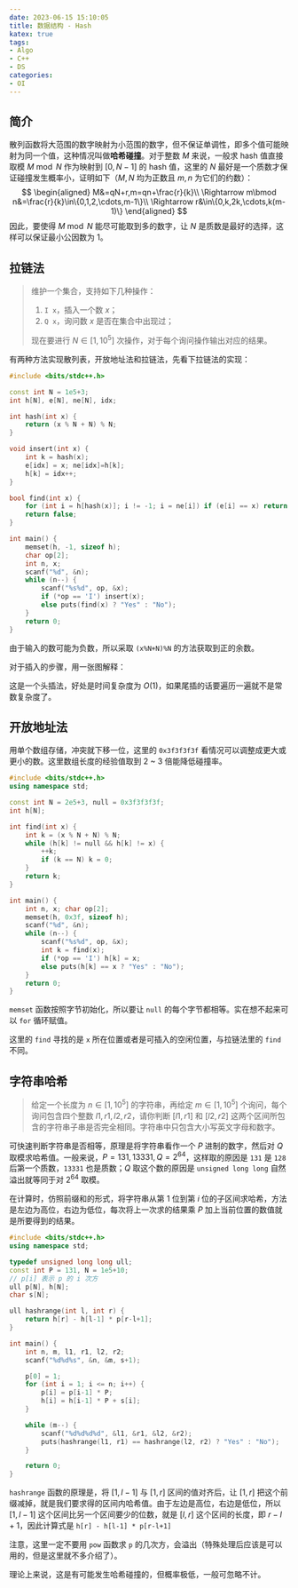 ```yaml
---
date: 2023-06-15 15:10:05
title: 数据结构 - Hash
katex: true
tags:
- Algo
- C++
- DS
categories:
- OI
---
```


## 简介

散列函数将大范围的数字映射为小范围的数字，但不保证单调性，即多个值可能映射为同一个值，这种情况叫做**哈希碰撞**。对于整数 $M$ 来说，一般求 hash 值直接取模 $M\bmod N$ 作为映射到 $[0, N-1]$ 的 hash 值，这里的 $N$ 最好是一个质数才保证碰撞发生概率小，证明如下（$M, N$ 均为正数且 $m,n$ 为它们的约数）：
$$
\begin{aligned}
M&=qN+r,m=qn+\frac{r}{k}\\
\Rightarrow m\bmod n&=\frac{r}{k}\in\{0,1,2,\cdots,m-1\}\\
\Rightarrow r&\in\{0,k,2k,\cdots,k(m-1)\}
\end{aligned}
$$
因此，要使得 $M\bmod N$ 能尽可能取到多的数字，让 $N$ 是质数是最好的选择，这样可以保证最小公因数为 $1$。

## 拉链法

> 维护一个集合，支持如下几种操作：
>
> 1. `I x`，插入一个数 $x$；
> 2. `Q x`，询问数 $x$ 是否在集合中出现过；
>
> 现在要进行 $N \in [1, 10^5]$ 次操作，对于每个询问操作输出对应的结果。

有两种方法实现散列表，开放地址法和拉链法，先看下拉链法的实现：

```cpp
#include <bits/stdc++.h>

const int N = 1e5+3;
int h[N], e[N], ne[N], idx;

int hash(int x) {
    return (x % N + N) % N;
}

void insert(int x) {
    int k = hash(x);
    e[idx] = x; ne[idx]=h[k];
    h[k] = idx++;
}

bool find(int x) {
    for (int i = h[hash(x)]; i != -1; i = ne[i]) if (e[i] == x) return true;
    return false;
}

int main() {
    memset(h, -1, sizeof h);
    char op[2];
    int n, x;
    scanf("%d", &n);
    while (n--) {
        scanf("%s%d", op, &x);
        if (*op == 'I') insert(x);
        else puts(find(x) ? "Yes" : "No");
    }
    return 0;
}
```

由于输入的数可能为负数，所以采取 `(x%N+N)%N` 的方法获取到正的余数。

对于插入的步骤，用一张图解释：

这是一个头插法，好处是时间复杂度为 $O(1)$，如果尾插的话要遍历一遍就不是常数复杂度了。

## 开放地址法

用单个数组存储，冲突就下移一位，这里的 `0x3f3f3f3f` 看情况可以调整成更大或更小的数。这里数组长度的经验值取到 $2$ ~ $3$ 倍能降低碰撞率。

```cpp
#include <bits/stdc++.h>
using namespace std;

const int N = 2e5+3, null = 0x3f3f3f3f;
int h[N];

int find(int x) {
    int k = (x % N + N) % N;
    while (h[k] != null && h[k] != x) {
        ++k;
        if (k == N) k = 0;
    }
    return k;
}

int main() {
    int n, x; char op[2];
    memset(h, 0x3f, sizeof h);
    scanf("%d", &n);
    while (n--) {
        scanf("%s%d", op, &x);
        int k = find(x);
        if (*op == 'I') h[k] = x;
        else puts(h[k] == x ? "Yes" : "No");
    }
    return 0;
}
```

`memset` 函数按照字节初始化，所以要让 `null` 的每个字节都相等。实在想不起来可以 `for` 循环赋值。

这里的 `find` 寻找的是 `x` 所在位置或者是可插入的空闲位置，与拉链法里的 `find` 不同。

## 字符串哈希

> 给定一个长度为 $n \in [1, 10^5]$ 的字符串，再给定 $m \in [1, 10^5]$ 个询问，每个询问包含四个整数 $l1,r1,l2,r2$，请你判断 $[l1,r1]$ 和 $[l2,r2]$ 这两个区间所包含的字符串子串是否完全相同。字符串中只包含大小写英文字母和数字。

可快速判断字符串是否相等，原理是将字符串看作一个 $P$ 进制的数字，然后对 $Q$ 取模求哈希值。一般来说，$P=131, 13331, Q=2^{64}$，这样取的原因是 `131` 是 `128` 后第一个质数，`13331` 也是质数；$Q$ 取这个数的原因是 `unsigned long long` 自然溢出就等同于对 $2^{64}$ 取模。

在计算时，仿照前缀和的形式，将字符串从第  $1$ 位到第 $i$ 位的子区间求哈希，方法是左边为高位，右边为低位，每次将上一次求的结果乘 $P$ 加上当前位置的数值就是所要得到的结果。

```cpp
#include <bits/stdc++.h>
using namespace std;

typedef unsigned long long ull;
const int P = 131, N = 1e5+10;
// p[i] 表示 p 的 i 次方
ull p[N], h[N];
char s[N];

ull hashrange(int l, int r) {
    return h[r] - h[l-1] * p[r-l+1];
}

int main() {
    int n, m, l1, r1, l2, r2;
    scanf("%d%d%s", &n, &m, s+1);

    p[0] = 1;
    for (int i = 1; i <= n; i++) {
        p[i] = p[i-1] * P;
        h[i] = h[i-1] * P + s[i];
    }

    while (m--) {
        scanf("%d%d%d%d", &l1, &r1, &l2, &r2);
        puts(hashrange(l1, r1) == hashrange(l2, r2) ? "Yes" : "No");
    }

    return 0;
}
```

`hashrange` 函数的原理是，将 $[1, l-1]$ 与 $[1, r]$ 区间的值对齐后，让 $[1, r]$ 把这个前缀减掉，就是我们要求得的区间内哈希值。由于左边是高位，右边是低位，所以 $[1, l-1]$ 这个区间比另一个区间要少的位数，就是 $[l, r]$ 这个区间的长度，即 $r-l+1$，因此计算式是 `h[r] - h[l-1] * p[r-l+1]`

注意，这里一定不要用 `pow` 函数求 `p` 的几次方，会溢出（特殊处理后应该是可以用的，但是这里就不多介绍了）。

理论上来说，这是有可能发生哈希碰撞的，但概率极低，一般可忽略不计。